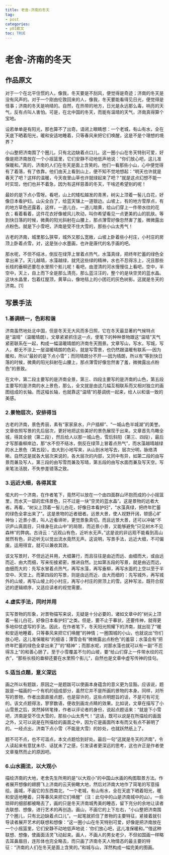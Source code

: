 ```yaml
---
title: 老舍-济南的冬天
tag: 
- post
categories:
- p01散文
toc: TRUE
---
```

<h1 id="老舍-济南的冬天">老舍-济南的冬天</h1>
<h2 id="作品原文">作品原文</h2>
<p>对于一个在北平住惯的人，像我，冬天要是不刮风，便觉得是奇迹；济南的冬天是没有风声的。对于一个刚由伦敦回来的人，像我，冬天要能看得见日光，便觉得是怪事；济南的冬天是响晴的。自然，在热带的地方，日光是永远那么毒，响亮的天气，反有点叫人害怕。可是，在北中国的冬天，而能有温晴的天气，济南真得算个宝地。</p>
<p>设若单单是有阳光，那也算不了出奇。请闭上眼睛想：一个老城，有山有水，全在天底下晒着阳光，暖和安适地睡着，只等春风来把它们唤醒，这是不是个理想的境界？</p>
<p>小山整把济南围了个圈儿，只有北边缺着点口儿。这一圈小山在冬天特别可爱，好像是把济南放在一个小摇篮里，它们安静不动地低声地说：“你们放心吧，这儿准保暖和。”真的，济南的人们在冬天是面上含笑的。他们一看那些小山，心中便觉得有了着落，有了依靠。他们由天上看到山上，便不知不觉地想起：“明天也许就是春天了吧？这样的温暖，今天夜里山草也许就绿起来了吧？”就是这点幻想不能一时实现，他们也并不着急，因为有这样慈善的冬天，干啥还希望别的呢！</p>
<p>最妙的是下点小雪呀。看吧，山上的矮松越发的青黑，树尖上顶着一髻儿白花，好像日本看护妇。山尖全白了，给蓝天镶上一道银边。山坡上，有的地方雪厚点，有的地方草色还露着，这样，一道儿白，一道儿暗黄，给山们穿上一件带水纹的花衣；看着看着，这件花衣好像被风儿吹动，叫你希望看见一点更美的山的肌肤。等到快日落的时候，微黄的阳光斜射在山腰上，那点薄雪好像忽然害了羞，微微露出点粉色。就是下小雪吧，济南是受不住大雪的，那些小山太秀气！</p>
<p>古老的济南，城里那么狭窄，城外又那么宽敞，山坡上卧着些小村庄，小村庄的房顶上卧着点雪，对，这是张小水墨画，也许是唐代的名手画的吧。</p>
<p>那水呢，不但不结冰，倒反在绿萍上冒着点热气，水藻真绿，把终年贮蓄的绿色全拿出来了。天儿越晴，水藻越绿，就凭这些绿的精神，水也不忍得冻上，况且那些长枝的垂柳还要在水里照个影儿呢！看吧，由澄清的河水慢慢往上看吧，空中，半空中，天上，自上而下全是那么清亮，那么蓝汪汪的，整个的是块空灵的蓝水晶。这块水晶里，包着红屋顶，黄草山，像地毯上的小团花的灰色树影。这就是冬天的济南。[1]</p>
<h2 id="写景手法">写景手法</h2>
<h3 id="基调统一色彩和谐">1.基调统一，色彩和谐</h3>
<p>济南虽然地处北中国，但是冬天无大风而多日照，它在冬天最显著的气候特点是“温晴”（温暖晴朗）。文章紧紧抓住这一点，使笔下的种种景物跟这“温晴”天气紧密联系在一起，构成一幅温暖晴朗的济南冬天图景。文章写山，写水，写城，写人，都无不涂上一层温暖晴朗的色彩，就是写雪景，也仍然跟温暖有联系──因为暖和，所以“最妙的是下点小雪”；而同晴朗分不开──因为晴朗，所以有“等到快日落的时候，微黄的阳光斜射在山腰上，那点薄雪好像忽然害了羞，微微露出点粉色”的景致。</p>
<p>在文中，第二段主要写的是济南全景，第三、四段主要写的是济南的山色，第五段主要写的是济南的水上景色，那么，全文就是由这几幅互相联系而又相对独立的画图组成的长轴。而这幅长轴，也就靠这“温晴”的基调统一起来，给人以和谐一致的美感。</p>
<h3 id="景物层次安排得当">2.景物层次，安排得当</h3>
<p>古老的济南，景色秀丽，素有“家家泉水，户户插柳”、“一城山色半城湖”的美誉。文章依照写景的先后层次，更好地把这些美好的景色展现于出来。文章首先鸟瞰全城，得其全貌（第二段），然后给人以那一城山色，雪后斜阳（第三、四段），最后才写那垂柳岸边，那“水不但不结冰，倒反在绿萍上冒着点热气”，而水藻越晴越绿的水上景色（第五段）。由大到小地写来，从山到水地写去，层次分明，脉络清晰。自然这是就各大层次来说的，各大层次的内部，又同中有异，如第二段的由写景而兼及写人，第三段的由写雪而兼及写晴，第五段的由写水面而兼及写天空。写来笔法活脱，不失参差错落之致。</p>
<h3 id="远近大细各得其宜">3.远近大细，各得其宜</h3>
<p>偌大的一个济南，在作者笔下，竟然可以放在一个由四面群山环抱而成的小小摇篮里，而水天一碧的宏伟景色，只不过是一块“空灵的蓝水晶”。这是景物的远者大者。再看，“树尖上顶着一髻儿白花，好像日本看护妇”，“水藻真绿，把终年贮蓄的绿色全拿出来了”。这是景物的近者细者。远景大景，使人视野开阔，顿感心旷神怡；近景小景，叫人近看谛听，更觉景象真切。而且远景大景，还可以冲破“不识庐山真面目，只缘身在此山中”的局限，而近景小景，又能够避免“只见树木不见森林”的弊病。古诗云：“远观山有色，近听水无声。”这是说的非远观不能看到高山居然有色，非近听无以觉出流水竟然无声。这说明，写景手法，远近大细，不可偏废。运用得宜，就可以兼收其效。</p>
<p>该文写景时，不但远近并用，大细兼行，而且往往是由近而远、由细而大，或由远而近、由大而细，写来衔接紧密，推进自然。比如第五段的写景，就是由近而远，由细而大的：先写水冒着点热气，再写水藻，再写垂柳，再写水面的上空以至于半空中、天空上。而第四段的写景，则是由远而近、由大而细的：先写城外，再写城外的山坡，再写山坡上的小村庄，再写小村庄的房顶上的雪。这种写法，既符合叙述的逻辑顺序，又适应读者的视觉需要。</p>
<h3 id="虚实手法同时并用">4.虚实手法，同时并用</h3>
<p>实写景物的形象，对景物描写来说，无疑是十分必要的，诸如文章中的“树尖上顶着一髻儿白花，好像日本看护妇”之类。但是，要不止于摹状，还要传神，就得更多地仰仗虚写的手法。因此，在作者笔下，冬天阳光照耀下的济南，就出现了“暖和安适地睡着，只等春风来把它们唤醒”的神情；一圈围城的小山，也就说出“你们放心吧，这儿准保暖和”的细语；薄雪会有“微微露出点粉色”的羞容；水藻会有“把终年贮蓄的绿色全拿出来了”的“精神”；而那水呢，对那水藻也就可以有一副“不忍得冻上”的和善心肠了。至于小雪覆盖不匀的山坡，要“给山们穿上一件带水纹的花衣”，“那些长枝的垂柳还要在水里照个影儿”，自然也是文章中虚写传神的佳句。</p>
<h3 id="适当点题意义深远">5.适当点题，意义深远</h3>
<p>画之所以有题跋，原因之一是题跋可以使画本身蕴含的意义更为显豁。应该说，题跋是一幅画的一个有机的组成部分，虽然它并不是所画的景物的本身。同样，对所写的景物，作者出面直接点题，也是容许的，这些点明题旨的话，不是可有可无的。该文点题得法，寥寥数语，便收到画龙点睛的效果。比如说，文章在描写了小山雪景之后，突然掉转笔锋，作者以评论者的身份，说起点题话来：“就是下小雪吧，济南是受不住大雪的，那些小山太秀气！”这话，既可以说是在所描绘的画面之外，又可以说是在所描绘的画面之中，因为它是画面所本有而又有点不甚明了的。一经点出，济南下点小雪（不能是大雪）的妙处，也就跃然纸上了。</p>
<p>题不可不点，也不可滥点，本文点题恰到好处。最后一句“这就是冬天的济南”，令人读起来有意犹未尽、话犹未了之感，引发读者更深远的思考，这也许正是作者使文章戛然而止的原因吧。</p>
<h3 id="山水画法以大观小">6.山水画法，以大观小</h3>
<p>描绘济南的大地，老舍先生所用的是“以大观小”的中国山水画的构图取景方法。作者展开想像的翅膀飞上济南的云天俯瞰大地，然后对济南大地作了简笔的写意描绘。画城，不画它的东西南北，“一个老城，有山有水，全在天底下晒着阳光，暖和安适地睡着，只等春风来把它们唤醒”（注：此句中的山是济南城中的山）。一些琐碎的细部都被略去了，画的只是冬天济南城秀美的睡态，留下充分的余地让读者去联想、想像，进行艺术的再创造。画山，不画它的上下左右，“小山整把济南围了个圈儿，只有北边缺着点口儿”。一起笔就抓住了景物的主要特征，紧接着就引导读者展开艺术的联想和想像：“这一圈小山在冬天特别可爱，好像是把济南放在一个小摇篮里，它们安静不动地低声地说：‘你们放心吧，这儿准保暖和。’”借这种联想、想像，使画面活灵飞动起来。画人，不画人的男女老少，不但如国画一样略去耳鼻眉目，连形体也完全略去，而只画了济南冬天人物情态的最主要的特征：“济南的人们在冬天是面上含笑的。”和城与山，浑然构成一幅完美的图画。</p>
